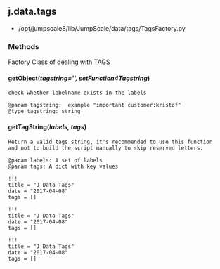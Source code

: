 <!-- toc -->
## j.data.tags

- /opt/jumpscale8/lib/JumpScale/data/tags/TagsFactory.py

### Methods

Factory Class of dealing with TAGS

#### getObject(*tagstring='', setFunction4Tagstring*) 

```
check whether labelname exists in the labels

@param tagstring:  example "important customer:kristof"
@type tagstring: string

```

#### getTagString(*labels, tags*) 

```
Return a valid tags string, it's recommended to use this function
and not to build the script manually to skip reserved letters.

@param labels: A set of labels
@param tags: A dict with key values

```


```
!!!
title = "J Data Tags"
date = "2017-04-08"
tags = []
```

```
!!!
title = "J Data Tags"
date = "2017-04-08"
tags = []
```

```
!!!
title = "J Data Tags"
date = "2017-04-08"
tags = []
```
